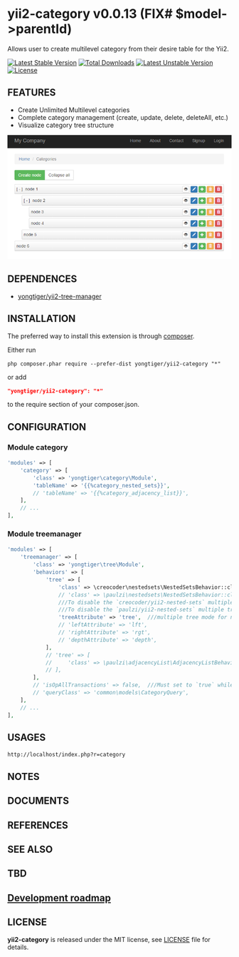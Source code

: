 # yii2-category v0.0.13 (FIX# $model->parentId)

Allows user to create multilevel category from their desire table for the Yii2.

[![Latest Stable Version](https://poser.pugx.org/yongtiger/yii2-category/v/stable)](https://packagist.org/packages/yongtiger/yii2-category)
[![Total Downloads](https://poser.pugx.org/yongtiger/yii2-category/downloads)](https://packagist.org/packages/yongtiger/yii2-category) 
[![Latest Unstable Version](https://poser.pugx.org/yongtiger/yii2-category/v/unstable)](https://packagist.org/packages/yongtiger/yii2-category)
[![License](https://poser.pugx.org/yongtiger/yii2-category/license)](https://packagist.org/packages/yongtiger/yii2-category)

## FEATURES

* Create Unlimited Multilevel categories
* Complete category management (create, update, delete, deleteAll, etc.)
* Visualize category tree structure

![](docs/demo.png)


## DEPENDENCES

* [yongtiger/yii2-tree-manager](https://github.com/yongtiger/yii2-tree-manager)


## INSTALLATION   

The preferred way to install this extension is through [composer](http://getcomposer.org/download/).

Either run

```
php composer.phar require --prefer-dist yongtiger/yii2-category "*"
```

or add

```json
"yongtiger/yii2-category": "*"
```

to the require section of your composer.json.


## CONFIGURATION

### Module category 

```php
'modules' => [
	'category' => [
	    'class' => 'yongtiger\category\Module',
	    'tableName' => '{{%category_nested_sets}}',
	    // 'tableName' => '{{%category_adjacency_list}}',
	],
	// ...
],
```

### Module treemanager 

```php
'modules' => [
	'treemanager' => [
	    'class' => 'yongtiger\tree\Module',
	    'behaviors' => [
	        'tree' => [
	            'class' => \creocoder\nestedsets\NestedSetsBehavior::className(),
	            // 'class' => \paulzi\nestedsets\NestedSetsBehavior::className(),
	            ///To disable the `creocoder/yii2-nested-sets` multiple tree, set to `false`. @see https://github.com/creocoder/yii2-nested-sets
	            ///To disable the `paulzi/yii2-nested-sets` multiple tree, set to `null`. @see https://github.com/paulzi/yii2-nested-sets
	            'treeAttribute' => 'tree',  ///multiple tree mode for nested-sets 
	            // 'leftAttribute' => 'lft',
	            // 'rightAttribute' => 'rgt',
	            // 'depthAttribute' => 'depth',
	        ],
	        // 'tree' => [
	        //     'class' => \paulzi\adjacencyList\AdjacencyListBehavior::className(),
	        // ],
	    ],
	    // 'isOpAllTransactions' => false,  ///Must set to `true` while using `creocoder/yii2-nested-sets` and `paulzi/yii2-nested-sets`.
	    // 'queryClass' => 'common\models\CategoryQuery',
	],
	// ...
],
```


## USAGES

```
http://localhost/index.php?r=category
```


## NOTES


## DOCUMENTS


## REFERENCES


## SEE ALSO


## TBD


## [Development roadmap](docs/development-roadmap.md)


## LICENSE 
**yii2-category** is released under the MIT license, see [LICENSE](https://opensource.org/licenses/MIT) file for details.

